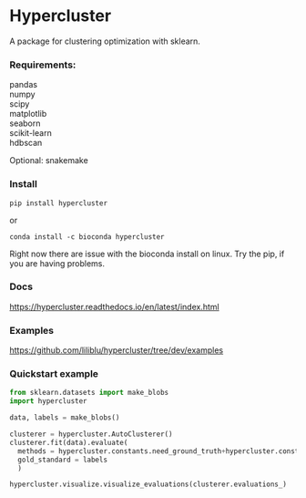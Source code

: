 # Hypercluster
A package for clustering optimization with sklearn. 

### Requirements:  
pandas  
numpy  
scipy  
matplotlib  
seaborn  
scikit-learn  
hdbscan  

Optional:
snakemake


### Install  
```
pip install hypercluster
```
or
```
conda install -c bioconda hypercluster
```
Right now there are issue with the bioconda install on linux. Try the pip, if you are having problems. 

### Docs 
https://hypercluster.readthedocs.io/en/latest/index.html   

### Examples
https://github.com/liliblu/hypercluster/tree/dev/examples


### Quickstart example
```python
from sklearn.datasets import make_blobs
import hypercluster

data, labels = make_blobs()

clusterer = hypercluster.AutoClusterer()
clusterer.fit(data).evaluate(
  methods = hypercluster.constants.need_ground_truth+hypercluster.constants.inherent_metric, 
  gold_standard = labels
  )

hypercluster.visualize.visualize_evaluations(clusterer.evaluations_)
```

